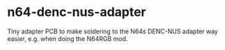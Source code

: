 # n64-denc-nus-adapter
Tiny adapter PCB to make soldering to the N64s DENC-NUS adapter way easier, e.g. when doing the N64RGB mod.
